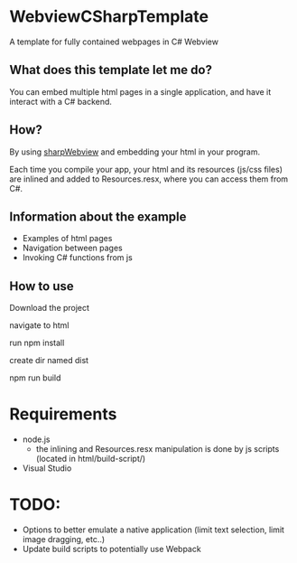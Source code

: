 # WebviewCSharpTemplate
A template for fully contained webpages in C# Webview

## What does this template let me do?

You can embed multiple html pages in a single application, and have it interact with a C# backend.

## How?

By using [sharpWebview](https://github.com/webview/webview_csharp) and embedding your html in your program.

Each time you compile your app, your html and its resources (js/css files) are inlined and added to Resources.resx, where you can access them from C#.

## Information about the example

* Examples of html pages
* Navigation between pages
* Invoking C# functions from js

## How to use

Download the project

navigate to html

run npm install

create dir named dist

npm run build

# Requirements

* node.js
  * the inlining and Resources.resx manipulation is done by js scripts (located in html/build-script/)
* Visual Studio

# TODO:

* Options to better emulate a native application (limit text selection, limit image dragging, etc..)
* Update build scripts to potentially use Webpack

